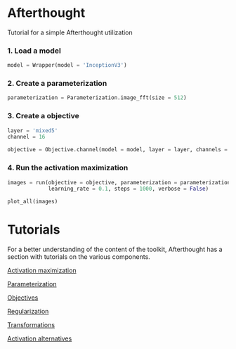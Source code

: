 # Afterthought

Tutorial for a simple Afterthought utilization 
### 1. Load a model
```python
model = Wrapper(model = 'InceptionV3')
```

### 2. Create a parameterization
```python
parameterization = Parameterization.image_fft(size = 512)
```

### 3. Create a objective
```python
layer = 'mixed5'
channel = 16

objective = Objective.channel(model = model, layer = layer, channels = channel)
```

### 4. Run the activation maximization
```python
images = run(objective = objective, parameterization = parameterization,
             learning_rate = 0.1, steps = 1000, verbose = False)

plot_all(images)
```

# Tutorials

For a better understanding of the content of the toolkit, Afterthought has a section with tutorials on the various components.

[Activation maximization](https://github.com/Asc13/Afterthought/blob/main/Tutorials/activation_alternatives.ipynb)

[Parameterization](https://github.com/Asc13/Afterthought/blob/main/Tutorials/parameterization.ipynb)

[Objectives](https://github.com/Asc13/Afterthought/blob/main/Tutorials/objectives.ipynb)

[Regularization](https://github.com/Asc13/Afterthought/blob/main/Tutorials/regularization.ipynb)

[Transformations](https://github.com/Asc13/Afterthought/blob/main/Tutorials/transformations.ipynb)

[Activation alternatives](https://github.com/Asc13/Afterthought/blob/main/Tutorials/activation_alternatives.ipynb)
